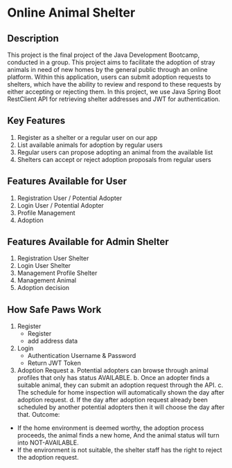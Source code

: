 # Online Animal Shelter

## Description 
This project is the final project of the Java Development Bootcamp, conducted in a group. This project aims to facilitate the adoption of stray animals in need of new homes by the general public through an online platform. Within this application, users can submit adoption requests to shelters, which have the ability to review and respond to these requests by either accepting or rejecting them. In this project, we use Java Spring Boot RestClient API for retrieving shelter addresses and JWT for authentication.

## Key Features
1. Register as a shelter or a regular user on our app
2. List available animals for adoption by regular users
3. Regular users can propose adopting an animal from the available list
4. Shelters can accept or reject adoption proposals from regular users

## Features Available for User
1. Registration User / Potential Adopter
2. Login User / Potential Adopter
3. Profile Management
4. Adoption

## Features Available for Admin Shelter
1. Registration User  Shelter
2. Login User Shelter
3. Management Profile Shelter
4. Management  Animal
5. Adoption decision

## How Safe Paws Work
1. Register
   - Register
   - add address data
2. Login
   - Authentication Username & Password
   - Return JWT Token
3. Adoption Request
   a. Potential adopters can browse through animal profiles that only has status AVAILABLE.
   b. Once an adopter finds a suitable animal, they can submit an adoption request through the API.
   c. The schedule for home inspection will automatically shown the day after adoption request.
   d. If the day after adoption request already been scheduled by another potential adopters then it will choose the day after that.
Outcome:
- If the home environment is deemed worthy, the adoption process proceeds, the animal finds a new home, And the animal status will turn into NOT-AVAILABLE.
- If the environment is not suitable, the shelter staff has the right to reject the adoption request.


